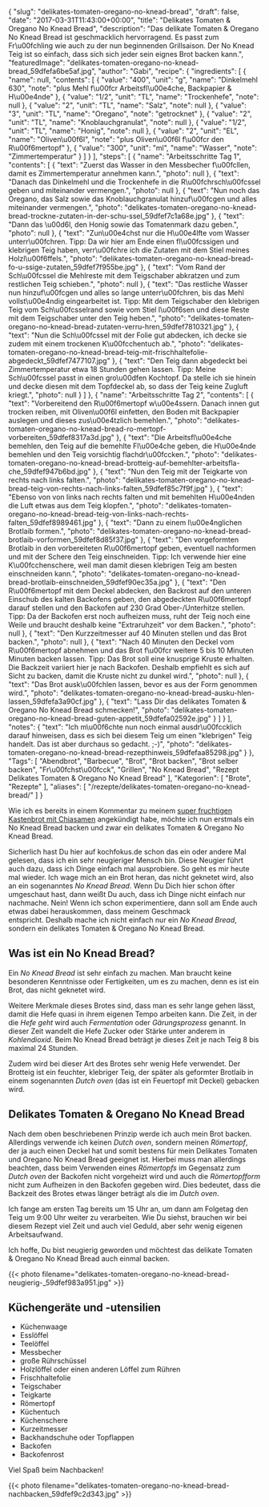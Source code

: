 {
    "slug": "delikates-tomaten-oregano-no-knead-bread",
    "draft": false,
    "date": "2017-03-31T11:43:00+00:00",
    "title": "Delikates Tomaten & Oregano No Knead Bread",
    "description": "Das delikate Tomaten & Oregano No Knead Bread ist geschmacklich hervorragend. Es passt zum Fr\u00fchling wie auch zu der nun beginnenden Grillsaison. Der No Knead Teig ist so einfach, dass sich sich jeder sein eignes Brot backen kann.",
    "featuredImage": "delikates-tomaten-oregano-no-knead-bread_59dfefa6be5af.jpg",
    "author": "Gabi",
    "recipe": {
        "ingredients": [
            {
                "name": null,
                "contents": [
                    {
                        "value": "400",
                        "unit": "g",
                        "name": "Dinkelmehl 630",
                        "note": "plus Mehl f\u00fcr Arbeitsfl\u00e4che, Backpapier & H\u00e4nde"
                    },
                    {
                        "value": "1\/2",
                        "unit": "TL",
                        "name": "Trockenhefe",
                        "note": null
                    },
                    {
                        "value": "2",
                        "unit": "TL",
                        "name": "Salz",
                        "note": null
                    },
                    {
                        "value": "3",
                        "unit": "TL",
                        "name": "Oregano",
                        "note": "getrocknet"
                    },
                    {
                        "value": "2",
                        "unit": "TL",
                        "name": "Knoblauchgranulat",
                        "note": null
                    },
                    {
                        "value": "1\/2",
                        "unit": "TL",
                        "name": "Honig",
                        "note": null
                    },
                    {
                        "value": "2",
                        "unit": "EL",
                        "name": "Oliven\u00f6l",
                        "note": "plus Oliven\u00f6l f\u00fcr den R\u00f6mertopf"
                    },
                    {
                        "value": "300",
                        "unit": "ml",
                        "name": "Wasser",
                        "note": "Zimmertemperatur"
                    }
                ]
            }
        ],
        "steps": [
            {
                "name": "Arbeitsschritte Tag 1",
                "contents": [
                    {
                        "text": "Zuerst das Wasser in den Messbecher f\u00fcllen, damit es Zimmertemperatur annehmen kann.",
                        "photo": null
                    },
                    {
                        "text": "Danach das Dinkelmehl und die Trockenhefe in die R\u00fchrsch\u00fcssel geben und miteinander vermengen.",
                        "photo": null
                    },
                    {
                        "text": "Nun noch das Oregano, das Salz sowie das Knoblauchgranulat hinzuf\u00fcgen und alles miteinander vermengen.",
                        "photo": "delikates-tomaten-oregano-no-knead-bread-trockne-zutaten-in-der-schu-ssel_59dfef7c1a68e.jpg"
                    },
                    {
                        "text": "Dann das \u00d6l, den Honig sowie das Tomatenmark dazu geben.",
                        "photo": null
                    },
                    {
                        "text": "Zun\u00e4chst nur die H\u00e4lfte vom Wasser unterr\u00fchren. Tipp: Da wir hier am Ende einen fl\u00fcssigen und klebrigen Teig haben, verr\u00fchre ich die Zutaten mit dem Stiel meines Holzl\u00f6ffels.",
                        "photo": "delikates-tomaten-oregano-no-knead-bread-fo-u-ssige-zutaten_59dfef7f955be.jpg"
                    },
                    {
                        "text": "Vom Rand der Sch\u00fcssel die Mehlreste mit dem Teigschaber abkratzen und zum restlichen Teig schieben.",
                        "photo": null
                    },
                    {
                        "text": "Das restliche Wasser nun hinzuf\u00fcgen und alles so lange unterr\u00fchren, bis das Mehl vollst\u00e4ndig eingearbeitet ist. Tipp: Mit dem Teigschaber den klebrigen Teig vom Sch\u00fcsselrand sowie vom Stiel l\u00f6sen und diese Reste mit dem Teigschaber unter den Teig heben.",
                        "photo": "delikates-tomaten-oregano-no-knead-bread-zutaten-verru-hren_59dfef7810321.jpg"
                    },
                    {
                        "text": "Nun die Sch\u00fcssel mit der Folie gut abdecken, ich decke sie zudem mit einem trockenen K\u00fcchentuch ab.",
                        "photo": "delikates-tomaten-oregano-no-knead-bread-teig-mit-frischhaltefolie-abgedeckt_59dfef7477107.jpg"
                    },
                    {
                        "text": "Den Teig dann abgedeckt bei Zimmertemperatur etwa 18 Stunden gehen lassen. Tipp: Meine Sch\u00fcssel passt in einen gro\u00dfen Kochtopf. Da stelle ich sie hinein und decke diesen mit dem Topfdeckel ab, so dass der Teig keine Zugluft kriegt.",
                        "photo": null
                    }
                ]
            },
            {
                "name": "Arbeitsschritte Tag 2",
                "contents": [
                    {
                        "text": "Vorbereitend den R\u00f6mertopf w\u00e4ssern. Danach innen gut trocken reiben, mit Oliven\u00f6l einfetten, den Boden mit Backpapier auslegen und dieses zus\u00e4tzlich bemehlen.",
                        "photo": "delikates-tomaten-oregano-no-knead-bread-ro-mertopf-vorbereiten_59dfef8317a3d.jpg"
                    },
                    {
                        "text": "Die Arbeitsfl\u00e4che bemehlen, den Teig auf die bemehlte Fl\u00e4che geben, die H\u00e4nde bemehlen und den Teig vorsichtig flachdr\u00fccken.",
                        "photo": "delikates-tomaten-oregano-no-knead-bread-brotteig-auf-bemehlter-arbeitsfla-che_59dfef947b6bd.jpg"
                    },
                    {
                        "text": "Nun den Teig mit der Teigkarte von rechts nach links falten.",
                        "photo": "delikates-tomaten-oregano-no-knead-bread-teig-von-rechts-nach-links-falten_59dfef85c7f9f.jpg"
                    },
                    {
                        "text": "Ebenso von von links nach rechts falten und mit bemehlten H\u00e4nden die Luft  etwas aus dem Teig klopfen.",
                        "photo": "delikates-tomaten-oregano-no-knead-bread-teig-von-links-nach-rechts-falten_59dfef8989461.jpg"
                    },
                    {
                        "text": "Dann zu einem l\u00e4nglichen Brotlaib formen.",
                        "photo": "delikates-tomaten-oregano-no-knead-bread-brotlaib-vorformen_59dfef8d85f37.jpg"
                    },
                    {
                        "text": "Den vorgeformten Brotlaib in den vorbereiteten R\u00f6mertopf geben, eventuell nachformen und mit der Schere den Teig einschneiden. Tipp: Ich verwende hier eine K\u00fcchenschere, weil man damit diesen klebrigen Teig am besten einschneiden kann.",
                        "photo": "delikates-tomaten-oregano-no-knead-bread-brotlaib-einschneiden_59dfef90ec35a.jpg"
                    },
                    {
                        "text": "Den R\u00f6mertopf mit dem Deckel abdecken, den Backrost auf den unteren Einschub des kalten Backofens geben, den abgedeckten R\u00f6mertopf darauf stellen und den Backofen auf 230 Grad Ober-\/Unterhitze stellen. Tipp: Da der Backofen erst noch aufheizen muss, ruht der Teig noch eine Weile und braucht deshalb keine \"Extraruhzeit\" vor dem Backen.",
                        "photo": null
                    },
                    {
                        "text": "Den Kurzzeitmesser auf 40 Minuten stellen und das Brot backen.",
                        "photo": null
                    },
                    {
                        "text": "Nach 40 Minuten den Deckel vom R\u00f6mertopf abnehmen und das Brot f\u00fcr weitere 5 bis 10 Minuten Minuten backen lassen. Tipp: Das Brot soll eine knusprige Kruste erhalten. Die Backzeit variiert hier je nach Backofen. Deshalb empfiehlt es sich auf Sicht zu backen, damit die Kruste nicht zu dunkel wird.",
                        "photo": null
                    },
                    {
                        "text": "Das Brot ausk\u00fchlen lassen, bevor es aus der Form genommen wird.",
                        "photo": "delikates-tomaten-oregano-no-knead-bread-ausku-hlen-lassen_59dfefa3a90cf.jpg"
                    },
                    {
                        "text": "Lass Dir das delikates Tomaten & Oregano No Knead Bread schmecken!",
                        "photo": "delikates-tomaten-oregano-no-knead-bread-guten-appetit_59dfefa02592e.jpg"
                    }
                ]
            }
        ],
        "notes": {
            "text": "Ich m\u00f6chte nun noch einmal ausdr\u00fccklich darauf hinweisen, dass es sich bei diesem Teig um einen \"klebrigen\" Teig handelt. Das ist aber durchaus so gedacht. ;-)",
            "photo": "delikates-tomaten-oregano-no-knead-bread-rezepthinweis_59dfefaa85298.jpg"
        }
    },
    "Tags": [
        "Abendbrot",
        "Barbecue",
        "Brot",
        "Brot backen",
        "Brot selber backen",
        "Fr\u00fchst\u00fcck",
        "Grillen",
        "No Knead Bread",
        "Rezept Delikates Tomaten &amp; Oregano No Knead Bread"
    ],
    "Kategorien": [
        "Brote",
        "Rezepte"
    ],
    "aliases": [
        "\/rezepte\/delikates-tomaten-oregano-no-knead-bread\/"
    ]
}

Wie ich es bereits in einem Kommentar zu meinem [super fruchtigen Kastenbrot mit Chiasamen][1] angekündigt habe, möchte ich nun erstmals ein No Knead Bread backen und zwar ein delikates Tomaten & Oregano No Knead Bread.

Sicherlich hast Du hier auf kochfokus.de schon das ein oder andere Mal gelesen, dass ich ein sehr neugieriger Mensch bin. Diese Neugier führt auch dazu, dass ich Dinge einfach mal ausprobiere. So geht es mir heute mal wieder. Ich wage mich an ein Brot heran, das nicht geknetet wird, also an ein sogenanntes _No Knead Bread_. Wenn Du Dich hier schon öfter umgeschaut hast, dann weißt Du auch, dass ich Dinge nicht einfach nur nachmache. Nein! Wenn ich schon experimentiere, dann soll am Ende auch etwas dabei herauskommen, dass meinem Geschmack entspricht. Deshalb mache ich nicht einfach nur ein _No Knead Bread_, sondern ein delikates Tomaten & Oregano No Knead Bread.

## Was ist ein No Knead Bread?

Ein _No Knead Bread_ ist sehr einfach zu machen. Man braucht keine besonderen Kenntnisse oder Fertigkeiten, um es zu machen, denn es ist ein Brot, das nicht geknetet wird.

Weitere Merkmale dieses Brotes sind, dass man es sehr lange gehen lässt, damit die Hefe quasi in ihrem eigenen Tempo arbeiten kann. Die Zeit, in der die _Hefe geht_ wird auch _Fermentation_ oder _Gärungsprozess_ genannt. In dieser Zeit wandelt die Hefe Zucker oder Stärke unter anderem in _Kohlendioxid_. Beim No Knead Bread beträgt je dieses Zeit je nach Teig 8 bis maximal 24 Stunden.

Zudem wird bei dieser Art des Brotes sehr wenig Hefe verwendet. Der Brotteig ist ein feuchter, klebriger Teig, der später als geformter Brotlaib in einem sogenannten _Dutch oven_ (das ist ein Feuertopf mit Deckel) gebacken wird.

## Delikates Tomaten & Oregano No Knead Bread

Nach dem oben beschriebenen Prinzip werde ich auch mein Brot backen. Allerdings verwende ich keinen _Dutch oven_, sondern meinen _Römertopf_, der ja auch einen Deckel hat und somit bestens für mein Delikates Tomaten und Oregano No Knead Bread geeignet ist. Hierbei muss man allerdings beachten, dass beim Verwenden eines _Römertopfs_ im Gegensatz zum _Dutch oven_ der Backofen nicht vorgeheizt wird und auch die _Römertopfform_ nicht zum Aufheizen in den Backofen gegeben wird. Dies bedeutet, dass die Backzeit des Brotes etwas länger beträgt als die im _Dutch oven_.

Ich fange am ersten Tag bereits um 15 Uhr an, um dann am Folgetag den Teig um 9:00 Uhr weiter zu verarbeiten. Wie Du siehst, brauchen wir bei diesem Rezept viel Zeit und auch viel Geduld, aber sehr wenig eigenen Arbeitsaufwand.

Ich hoffe, Du bist neugierig geworden und möchtest das delikate Tomaten & Oregano No Knead Bread auch einmal backen.

{{< photo filename="delikates-tomaten-oregano-no-knead-bread-neugierig-_59dfef983a951.jpg" >}}

## Küchengeräte und -utensilien

 * Küchenwaage
 * Esslöffel
 * Teelöffel
 * Messbecher
 * große Rührschüssel
 * Holzlöffel oder einen anderen Löffel zum Rühren
 * Frischhaltefolie
 * Teigschaber
 * Teigkarte
 * Römertopf
 * Küchentuch
 * Küchenschere
 * Kurzeitmesser
 * Backhandschuhe oder Topflappen
 * Backofen
 * Backofenrost

Viel Spaß beim Nachbacken!

{{< photo filename="delikates-tomaten-oregano-no-knead-bread-nachbacken_59dfef9c2d343.jpg" >}}

 [1]: https://kochfokus.de/rezepte/super-fruchtiges-kastenbrot-mit-chia-samen/